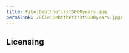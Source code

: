 ```yaml
---
title: File:Debtthefirst5000years.jpg
permalink: /File:Debtthefirst5000years.jpg/
---
```


## Licensing